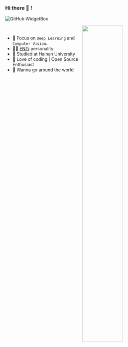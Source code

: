 ### Hi there 👋 !

![GitHub WidgetBox](https://github-widgetbox.vercel.app/api/profile?username=LiamLian0727&data=followers,repositories,stars,commits)

[<img align="right" width="51%" src="https://readme-card.imp2002.com/api?username=LiamLian0727&show_icons=true&icon_color=CE1D2D&text_color=718096&bg_color=ffffff&hide_title=true" />](https://metrics.lecoq.io/imp2002?template=classic)

<br>

- 🌱 Focus on `Deep Learning` and `Computer Vision`.
- 👨‍🔬 [ENTj](https://www.16personalities.com/entj-personality) personality
- 🏫 Studied at Hainan University
- 🔭 Love of coding | Open Source Enthusiast
- 💭 Wanna go around the world 

<br>
<br>

